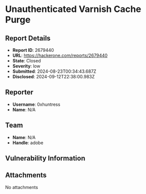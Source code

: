 # Unauthenticated Varnish Cache Purge

## Report Details
- **Report ID**: 2679440
- **URL**: https://hackerone.com/reports/2679440
- **State**: Closed
- **Severity**: low
- **Submitted**: 2024-08-23T00:34:43.687Z
- **Disclosed**: 2024-09-12T22:38:00.983Z

## Reporter
- **Username**: 0xhuntress
- **Name**: N/A

## Team
- **Name**: N/A
- **Handle**: adobe

## Vulnerability Information


## Attachments
No attachments
